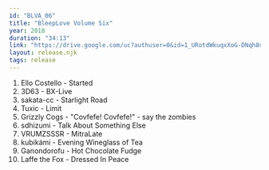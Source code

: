 ```yaml
---
id: "BLVA_06"
title: "BleepLove Volume Six"
year: 2018
duration: "34:13"
link: "https://drive.google.com/uc?authuser=0&id=1_URotdWkuqxXoG-DNqh8uA1bK3Op5eXD&export=download"
layout: release.njk
tags: release
---
```


01. Ello Costello - Started
02. 3D63 - BX-Live
03. sakata-cc - Starlight Road
04. Tuxic - Limit
05. Grizzly Cogs - "Covfefe! Covfefe!" - say the zombies
06. sdhizumi - Talk About Something Else
07. VRUMZSSSR - MitraLate
08. kubikámi - Evening Wineglass of Tea
09. Ganondorofu - Hot Chocolate Fudge
10. Laffe the Fox - Dressed In Peace